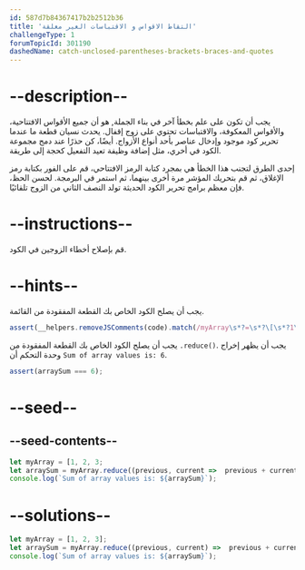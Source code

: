 ```yaml
---
id: 587d7b84367417b2b2512b36
title: 'التقاط الاقواس و الاقتباسات الغير مغلقة'
challengeType: 1
forumTopicId: 301190
dashedName: catch-unclosed-parentheses-brackets-braces-and-quotes
---
```


# --description--

يجب أن تكون على علم بخطأ آخر في بناء الجملة, هو أن جميع الأقواس الافتتاحية، والأقواس المعكوفة، والاقتباسات تحتوي على زوج إقفال. يحدث نسيان قطعة ما عندما تحرير كود موجود وإدخال عناصر بأحد أنواع الأزواج. أيضًا، كن حذرًا عند دمج مجموعة الكود في أخري، مثل إضافة وظيفة تعيد التفعيل كحجة إلى طريقة.

إحدى الطرق لتجنب هذا الخطأ هي بمجرد كتابة الرمز الافتتاحي، قم على الفور بكتابة رمز الإغلاق، ثم قم بتحريك المؤشر مرة أخرى بينهما، ثم استمر في البرمجة. لحسن الحظ، فإن معظم برامج تحرير الكود الحديثة تولد النصف الثاني من الزوج تلقائيًا.

# --instructions--

قم بإصلاح أخطاء الزوجين في الكود.

# --hints--

يجب أن يصلح الكود الخاص بك القطعة المفقودة من القائمة.

```js
assert(__helpers.removeJSComments(code).match(/myArray\s*?=\s*?\[\s*?1\s*?,\s*?2\s*?,\s*?3\s*?\];/g));
```

يجب أن يصلح الكود الخاص بك القطعة المفقودة من `.reduce()`. يجب أن يظهر إخراج وحدة التحكم أن `Sum of array values is: 6`.

```js
assert(arraySum === 6);
```

# --seed--

## --seed-contents--

```js
let myArray = [1, 2, 3;
let arraySum = myArray.reduce((previous, current =>  previous + current);
console.log(`Sum of array values is: ${arraySum}`);
```

# --solutions--

```js
let myArray = [1, 2, 3];
let arraySum = myArray.reduce((previous, current) =>  previous + current);
console.log(`Sum of array values is: ${arraySum}`);
```
